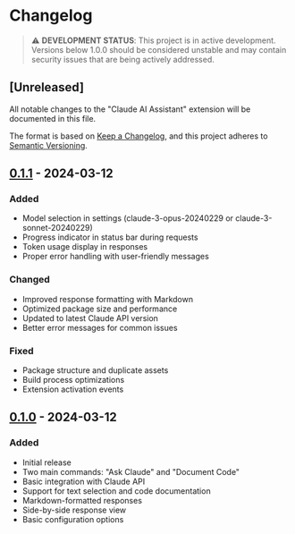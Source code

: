 # Changelog

> ⚠️ **DEVELOPMENT STATUS**: This project is in active development. Versions below 1.0.0 should be considered unstable and may contain security issues that are being actively addressed.

## [Unreleased]
All notable changes to the "Claude AI Assistant" extension will be documented in this file.

The format is based on [Keep a Changelog](https://keepachangelog.com/en/1.0.0/),
and this project adheres to [Semantic Versioning](https://semver.org/spec/v2.0.0.html).

## [0.1.1] - 2024-03-12
### Added
- Model selection in settings (claude-3-opus-20240229 or claude-3-sonnet-20240229)
- Progress indicator in status bar during requests
- Token usage display in responses
- Proper error handling with user-friendly messages

### Changed
- Improved response formatting with Markdown
- Optimized package size and performance
- Updated to latest Claude API version
- Better error messages for common issues

### Fixed
- Package structure and duplicate assets
- Build process optimizations
- Extension activation events

## [0.1.0] - 2024-03-12
### Added
- Initial release
- Two main commands: "Ask Claude" and "Document Code"
- Basic integration with Claude API
- Support for text selection and code documentation
- Markdown-formatted responses
- Side-by-side response view
- Basic configuration options

[0.1.1]: https://github.com/conscious-robot/claude-vscode/compare/v0.1.0...v0.1.1
[0.1.0]: https://github.com/conscious-robot/claude-vscode/releases/tag/v0.1.0